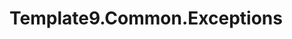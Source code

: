 # Template9.Common.Exceptions

<!--
Provide an overview of what your class library does and how to get started.
This file will be published with the nuget package
-->
